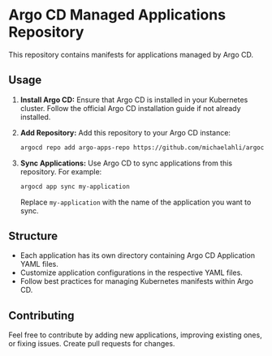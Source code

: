 # Argo CD Managed Applications Repository

This repository contains manifests for applications managed by Argo CD.

## Usage

1. **Install Argo CD:**
   Ensure that Argo CD is installed in your Kubernetes cluster. Follow the official Argo CD installation guide if not already installed.

2. **Add Repository:**
   Add this repository to your Argo CD instance:

   ```bash
   argocd repo add argo-apps-repo https://github.com/michaelahli/argocd
   ```

3. **Sync Applications:**
   Use Argo CD to sync applications from this repository. For example:

   ```bash
   argocd app sync my-application
   ```

   Replace `my-application` with the name of the application you want to sync.

## Structure

- Each application has its own directory containing Argo CD Application YAML files.
- Customize application configurations in the respective YAML files.
- Follow best practices for managing Kubernetes manifests within Argo CD.

## Contributing

Feel free to contribute by adding new applications, improving existing ones, or fixing issues. Create pull requests for changes.
